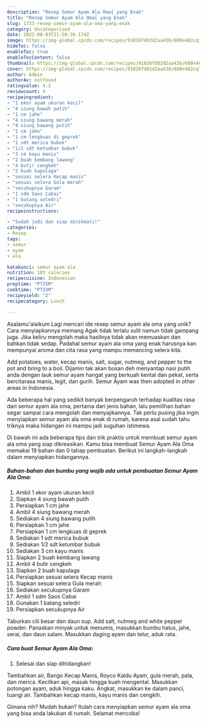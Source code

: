 ```yaml
---
description: "Resep Semur Ayam Ala Oma{ yang Enak"
title: "Resep Semur Ayam Ala Oma{ yang Enak"
slug: 1733-resep-semur-ayam-ala-oma-yang-enak
category: Uncategorized
date: 2022-08-03T21:58:36.174Z
image: https://img-global.cpcdn.com/recipes/91826fd82d2aa436/680x482cq70/semur-ayam-ala-oma-foto-resep-utama.jpg
hideToc: false
enableToc: true
enableTocContent: false
thumbnail: https://img-global.cpcdn.com/recipes/91826fd82d2aa436/680x482cq70/semur-ayam-ala-oma-foto-resep-utama.jpg
cover: https://img-global.cpcdn.com/recipes/91826fd82d2aa436/680x482cq70/semur-ayam-ala-oma-foto-resep-utama.jpg
author: Admin
authorAv: notfound
ratingvalue: 4.2
reviewcount: 4
recipeingredient:
- "1 ekor ayam ukuran kecil"
- "4 siung bawah putih"
- "1 cm jahe"
- "4 siung bawang merah"
- "4 siung bawang putih"
- "1 cm jahe"
- "1 cm lengkuas di geprek"
- "1 sdt merica bubuk"
- "1/2 sdt ketumbar bubuk"
- "3 cm kayu manis"
- "2 buah kembang lawang"
- "4 butir cengkeh"
- "2 buah kapulaga"
- "sesuai selera Kecap manis"
- "sesuai selera Gula merah"
- "secukupnya Garam"
- "1 sdm Saos Cabai"
- "1 batang seledri"
- "secukupnya Air"
recipeinstructions:

- "Sudah jadi dan siap dinikmati!"
categories:
- Resep
tags:
- semur
- ayam
- ala

katakunci: semur ayam ala 
nutrition: 103 calories
recipecuisine: Indonesian
preptime: "PT25M"
cooktime: "PT33M"
recipeyield: "2"
recipecategory: Lunch

---
```



Asalamu'alaikum Lagi mencari ide resep semur ayam ala oma yang unik? Cara menyiapkannya memang Agak tidak terlalu sulit namun tidak gampang juga. Jika keliru mengolah maka hasilnya tidak akan memuaskan dan bahkan tidak sedap. Padahal semur ayam ala oma yang enak harusnya kan mempunyai aroma dan cita rasa yang mampu memancing selera kita.


Add potatoes, water, kecap manis, salt, sugar, nutmeg, and pepper to the pot and bring to a boil. Dijamin tak akan bosan deh menyantap nasi putih anda dengan lauk semur ayam hangat yang berkuah kental dan pekat, serta bercitarasa manis, legit, dan gurih. Semur Ayam was then adopted in other areas in Indonesia.

Ada beberapa hal yang sedikit banyak berpengaruh terhadap kualitas rasa dari semur ayam ala oma, pertama dari jenis bahan, lalu pemilihan bahan segar sampai cara mengolah dan menyajikannya. Tak perlu pusing jika ingin menyiapkan semur ayam ala oma enak di rumah, karena asal sudah tahu triknya maka hidangan ini mampu jadi suguhan istimewa.


Di bawah ini ada beberapa tips dan trik praktis untuk membuat semur ayam ala oma yang siap dikreasikan. Kamu bisa membuat Semur Ayam Ala Oma memakai 19 bahan dan 0 tahap pembuatan. Berikut ini langkah-langkah dalam menyiapkan hidangannya.

<!--inarticleads1-->

##### Bahan-bahan dan bumbu yang wajib ada untuk pembuatan Semur Ayam Ala Oma:

1. Ambil 1 ekor ayam ukuran kecil
1. Siapkan 4 siung bawah putih
1. Persiapkan 1 cm jahe
1. Ambil 4 siung bawang merah
1. Sediakan 4 siung bawang putih
1. Persiapkan 1 cm jahe
1. Persiapkan 1 cm lengkuas di geprek
1. Sediakan 1 sdt merica bubuk
1. Sediakan 1/2 sdt ketumbar bubuk
1. Sediakan 3 cm kayu manis
1. Siapkan 2 buah kembang lawang
1. Ambil 4 butir cengkeh
1. Siapkan 2 buah kapulaga
1. Persiapkan sesuai selera Kecap manis
1. Siapkan sesuai selera Gula merah
1. Sediakan secukupnya Garam
1. Ambil 1 sdm Saos Cabai
1. Gunakan 1 batang seledri
1. Persiapkan secukupnya Air


Taburkan cili besar dan daun sup. Add salt, nutmeg and white pepper powder. Panaskan minyak untuk menumis, masukkan bumbu halus, jahe, serai, dan daun salam. Masukkan daging ayam dan telur, aduk rata. 

<!--inarticleads2-->

##### Cara buat Semur Ayam Ala Oma:


1. Selesai dan siap dihidangkan!

Tambahkan air, Bango Kecap Manis, Royco Kaldu Ayam, gula merah, pala, dan merica. Kecilkan api, masak hingga kuah mengental. Masukkan potongan ayam, aduk hingga kaku. Angkat, masukkan ke dalam panci, tuangi air. Tambahkan kecap manis, kayu manis dan cengkih. 

Gimana nih? Mudah bukan? Itulah cara menyiapkan semur ayam ala oma yang bisa anda lakukan di rumah. Selamat mencoba!
